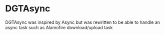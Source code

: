 # DGTAsync
DGTAsync was inspired by Async but was rewritten to be able to handle an async task such as Alamofire download/upload task
